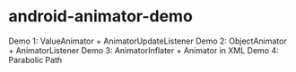 android-animator-demo
=====================
Demo 1: ValueAnimator + AnimatorUpdateListener
Demo 2: ObjectAnimator + AnimatorListener
Demo 3: AnimatorInflater + Animator in XML
Demo 4: Parabolic Path
